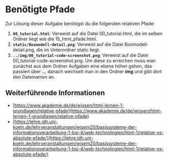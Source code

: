 # Benötigte Pfade
Zur Lösung dieser Aufgabe benötigst du die folgenden relativen Pfade:

1. **`00_tutorial.html`**: Verweist auf die Datei 00_tutorial.html, die im selben Ordner liegt wie die 15_html_pfade.html.
2. **`static/Boxmodell-detail.png`**: Verweist auf die Datei Boxmodell-detail.png, die im Unterordner static liegt.
3. **`../img/00_tutorial-code-screenshot.png`**: Verweist auf die Datei 00_tutorial-code-screenshot.png. Um diese zu erreichen muss man zunächst aus dem Ordner Aufgaben eine ebene höher gehen, das passiert über **..**, danach wechselt man in den Ordner **img** und gibt dort den Dateinamen an.

## Weiterführende Informationen
- [https://www.akademie.de/de/wissen/html-lernen-1-grundlagen/relative-pfade](https://www.akademie.de/de/wissen/html-lernen-1-grundlagen/relative-pfade)
- [https://lehre.idh.uni-koeln.de/lehrveranstaltungen/wisem20/basissysteme-der-informationsverarbeitung-1-bsi-4/web-technologien/html-1/relative-vs-absolute-pfade/](https://lehre.idh.uni-koeln.de/lehrveranstaltungen/wisem20/basissysteme-der-informationsverarbeitung-1-bsi-4/web-technologien/html-1/relative-vs-absolute-pfade/)